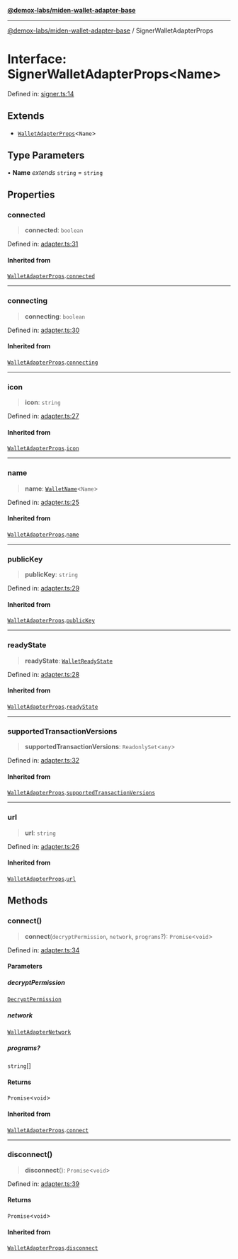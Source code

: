 [**@demox-labs/miden-wallet-adapter-base**](../README.md)

***

[@demox-labs/miden-wallet-adapter-base](../globals.md) / SignerWalletAdapterProps

# Interface: SignerWalletAdapterProps\<Name\>

Defined in: [signer.ts:14](https://github.com/demox-labs/miden-wallet-adapter/blob/4e4ca8998b01f40befb8850757ab37009c071cf2/packages/core/base/signer.ts#L14)

## Extends

- [`WalletAdapterProps`](WalletAdapterProps.md)\<`Name`\>

## Type Parameters

• **Name** *extends* `string` = `string`

## Properties

### connected

> **connected**: `boolean`

Defined in: [adapter.ts:31](https://github.com/demox-labs/miden-wallet-adapter/blob/4e4ca8998b01f40befb8850757ab37009c071cf2/packages/core/base/adapter.ts#L31)

#### Inherited from

[`WalletAdapterProps`](WalletAdapterProps.md).[`connected`](WalletAdapterProps.md#connected)

***

### connecting

> **connecting**: `boolean`

Defined in: [adapter.ts:30](https://github.com/demox-labs/miden-wallet-adapter/blob/4e4ca8998b01f40befb8850757ab37009c071cf2/packages/core/base/adapter.ts#L30)

#### Inherited from

[`WalletAdapterProps`](WalletAdapterProps.md).[`connecting`](WalletAdapterProps.md#connecting)

***

### icon

> **icon**: `string`

Defined in: [adapter.ts:27](https://github.com/demox-labs/miden-wallet-adapter/blob/4e4ca8998b01f40befb8850757ab37009c071cf2/packages/core/base/adapter.ts#L27)

#### Inherited from

[`WalletAdapterProps`](WalletAdapterProps.md).[`icon`](WalletAdapterProps.md#icon)

***

### name

> **name**: [`WalletName`](../type-aliases/WalletName.md)\<`Name`\>

Defined in: [adapter.ts:25](https://github.com/demox-labs/miden-wallet-adapter/blob/4e4ca8998b01f40befb8850757ab37009c071cf2/packages/core/base/adapter.ts#L25)

#### Inherited from

[`WalletAdapterProps`](WalletAdapterProps.md).[`name`](WalletAdapterProps.md#name)

***

### publicKey

> **publicKey**: `string`

Defined in: [adapter.ts:29](https://github.com/demox-labs/miden-wallet-adapter/blob/4e4ca8998b01f40befb8850757ab37009c071cf2/packages/core/base/adapter.ts#L29)

#### Inherited from

[`WalletAdapterProps`](WalletAdapterProps.md).[`publicKey`](WalletAdapterProps.md#publickey)

***

### readyState

> **readyState**: [`WalletReadyState`](../enumerations/WalletReadyState.md)

Defined in: [adapter.ts:28](https://github.com/demox-labs/miden-wallet-adapter/blob/4e4ca8998b01f40befb8850757ab37009c071cf2/packages/core/base/adapter.ts#L28)

#### Inherited from

[`WalletAdapterProps`](WalletAdapterProps.md).[`readyState`](WalletAdapterProps.md#readystate)

***

### supportedTransactionVersions

> **supportedTransactionVersions**: `ReadonlySet`\<`any`\>

Defined in: [adapter.ts:32](https://github.com/demox-labs/miden-wallet-adapter/blob/4e4ca8998b01f40befb8850757ab37009c071cf2/packages/core/base/adapter.ts#L32)

#### Inherited from

[`WalletAdapterProps`](WalletAdapterProps.md).[`supportedTransactionVersions`](WalletAdapterProps.md#supportedtransactionversions)

***

### url

> **url**: `string`

Defined in: [adapter.ts:26](https://github.com/demox-labs/miden-wallet-adapter/blob/4e4ca8998b01f40befb8850757ab37009c071cf2/packages/core/base/adapter.ts#L26)

#### Inherited from

[`WalletAdapterProps`](WalletAdapterProps.md).[`url`](WalletAdapterProps.md#url)

## Methods

### connect()

> **connect**(`decryptPermission`, `network`, `programs`?): `Promise`\<`void`\>

Defined in: [adapter.ts:34](https://github.com/demox-labs/miden-wallet-adapter/blob/4e4ca8998b01f40befb8850757ab37009c071cf2/packages/core/base/adapter.ts#L34)

#### Parameters

##### decryptPermission

[`DecryptPermission`](../enumerations/DecryptPermission.md)

##### network

[`WalletAdapterNetwork`](../enumerations/WalletAdapterNetwork.md)

##### programs?

`string`[]

#### Returns

`Promise`\<`void`\>

#### Inherited from

[`WalletAdapterProps`](WalletAdapterProps.md).[`connect`](WalletAdapterProps.md#connect)

***

### disconnect()

> **disconnect**(): `Promise`\<`void`\>

Defined in: [adapter.ts:39](https://github.com/demox-labs/miden-wallet-adapter/blob/4e4ca8998b01f40befb8850757ab37009c071cf2/packages/core/base/adapter.ts#L39)

#### Returns

`Promise`\<`void`\>

#### Inherited from

[`WalletAdapterProps`](WalletAdapterProps.md).[`disconnect`](WalletAdapterProps.md#disconnect)
